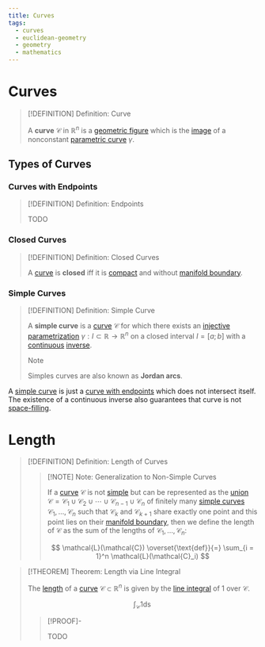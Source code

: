 ```yaml
---
title: Curves
tags:
  - curves
  - euclidean-geometry
  - geometry
  - mathematics
---
```


# Curves

>[!DEFINITION] Definition: Curve
>
>A **curve** $\mathcal{C}$ in $\mathbb{R}^n$ is a [geometric figure](../Geometric%20Shapes.md) which is the [image](../../../Analysis/Functions/Functions.md) of a nonconstant [parametric curve](../../../Analysis/Real%20Analysis/Real%20Vector%20Functions/Parametric%20Curves/Parametric%20Curve.md) $\gamma$.
>

## Types of Curves

### Curves with Endpoints

>[!DEFINITION] Definition: Endpoints
>
>TODO
>

### Closed Curves

>[!DEFINITION] Definition: Closed Curves
>
>A [curve](Curves.md) is **closed** iff it is [compact](../../../Analysis/Real%20Analysis/The%20Topology%20of%20Euclidean%20Space.md) and without [manifold boundary](../../Manifolds/Manifolds.md).
>

### Simple Curves

>[!DEFINITION] Definition: Simple Curve
>
>A **simple curve** is a [curve](Curves.md#Curves) $\mathcal{C}$ for which there exists an [injective](../../../Analysis/Functions/Injections,%20Surjections%20and%20Bijections.md) [parametrization](Curves.md#Parametrizations) $\gamma: I \subset \mathbb{R} \to \mathbb{R}^n$ on a closed interval $I = [a;b]$ with a [continuous](../../../Analysis/Real%20Analysis/Real%20Vector%20Functions/Scalar%20Fields/Continuity%20of%20Real%20Scalar%20Fields.md) [inverse](../../../Analysis/Functions/Injections,%20Surjections%20and%20Bijections.md).
>
>>[!NOTE]
>>
>>Simples curves are also known as **Jordan arcs**.
>>
>

A [simple curve](Curves.md#Simple%20Curves) is just a [curve with endpoints](Curves.md#Curves%20with%20Endpoints) which does not intersect itself. The existence of a continuous inverse also guarantees that curve is not [space-filling](TODO).


# Length

>[!DEFINITION] Definition: Length of Curves
>
>>[!NOTE] Note: Generalization to Non-Simple Curves
>>
>>If a [curve](Curves.md#Curves) $\mathcal{C}$ is not [simple](Curves.md#Simple%20Curves) but can be represented as the [union](../../../Set%20Theory/Collections/Operations%20with%20Collections.md) $\mathcal{C} = \mathcal{C}_1 \cup \mathcal{C}_2 \cup \cdots \cup \mathcal{C}_{n-1} \cup \mathcal{C}_n$ of finitely many [simple curves](Curves.md#Simple%20Curves) $\mathcal{C}_1, \dotsc, \mathcal{C}_n$ such that $\mathcal{C}_{k}$ and $\mathcal{C}_{k+1}$ share exactly one point and this point lies on their [manifold boundary](../../Manifolds/Manifolds.md), then we define the length of $\mathcal{C}$ as the sum of the lengths of $\mathcal{C}_1, \dotsc, \mathcal{C}_n$:
>>
>>$$
>>\mathcal{L}(\mathcal{C}) \overset{\text{def}}{=} \sum_{i = 1}^n \mathcal{L}(\mathcal{C}_i)
>>$$
>>
>

>[!THEOREM] Theorem: Length via Line Integral
>
>The [length](Curves.md#Length) of a [curve](Curves.md) $\mathcal{C} \subset \mathbb{R}^n$ is given by the [line integral](../../../Analysis/Real%20Analysis/Real%20Vector%20Functions/Scalar%20Fields/Integration/Scalar%20Line%20Integrals.md#Scalar%20Line%20Integrals%20over%20Geometric%20Curves) of $1$ over $\mathcal{C}$.
>
>$$
>\int_{\mathcal{C}} 1 \mathop{\mathrm{d}s}
>$$
>
>>[!PROOF]-
>>
>>TODO
>>
>

